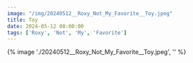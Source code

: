 ```yaml
---
image: "/img/20240512__Roxy_Not_My_Favorite__Toy.jpeg"
title: Toy 
date: 2024-05-12 08:00:00
tags: ['Roxy', 'Not', 'My', 'Favorite']
---
```

{% image './20240512__Roxy_Not_My_Favorite__Toy.jpeg', '' %}